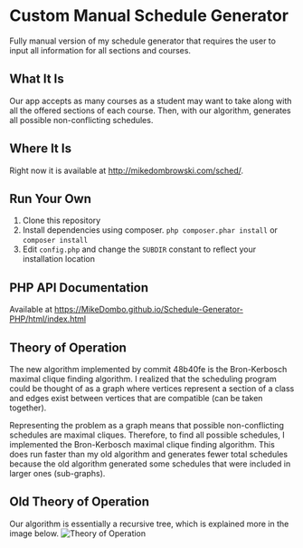 # Custom Manual Schedule Generator
Fully manual version of my schedule generator that requires the user to input all information for all sections and courses.

## What It Is
Our app accepts as many courses as a student may want to take along with all the offered sections of each course.  Then, with
our algorithm, generates all possible non-conflicting schedules.

## Where It Is
Right now it is available at http://mikedombrowski.com/sched/.

## Run Your Own
1. Clone this repository
2. Install dependencies using composer. `php composer.phar install` or `composer install`
3. Edit `config.php` and change the `SUBDIR` constant to reflect your installation location

## PHP API Documentation
Available at https://MikeDombo.github.io/Schedule-Generator-PHP/html/index.html

## Theory of Operation
The new algorithm implemented by commit 48b40fe is the Bron-Kerbosch maximal clique finding algorithm. I realized that the scheduling program could be thought of as a graph where vertices represent a section of a class and edges exist between vertices that are compatible (can be taken together).

Representing the problem as a graph means that possible non-conflicting schedules are maximal cliques. Therefore, to find all possible schedules, I implemented the Bron-Kerbosch maximal clique finding algorithm. This does run faster than my old algorithm and generates fewer total schedules because the old algorithm generated some schedules that were included in larger ones (sub-graphs). 

## Old Theory of Operation
Our algorithm is essentially a recursive tree, which is explained more in the image below.
![Theory of Operation](http://mikedombrowski.com/wp-content/uploads/2015/10/illustration.png)
